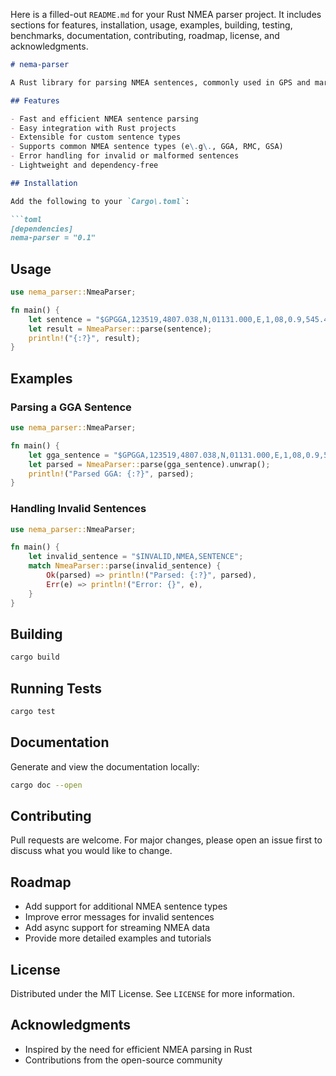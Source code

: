 Here is a filled-out `README.md` for your Rust NMEA parser project. It includes sections for features, installation, usage, examples, building, testing, benchmarks, documentation, contributing, roadmap, license, and acknowledgments.

```markdown
# nema-parser

A Rust library for parsing NMEA sentences, commonly used in GPS and marine navigation systems.

## Features

- Fast and efficient NMEA sentence parsing
- Easy integration with Rust projects
- Extensible for custom sentence types
- Supports common NMEA sentence types (e\.g\., GGA, RMC, GSA)
- Error handling for invalid or malformed sentences
- Lightweight and dependency-free

## Installation

Add the following to your `Cargo\.toml`:

```toml
[dependencies]
nema-parser = "0.1"
```

## Usage

```rust
use nema_parser::NmeaParser;

fn main() {
    let sentence = "$GPGGA,123519,4807.038,N,01131.000,E,1,08,0.9,545.4,M,46.9,M,,*47";
    let result = NmeaParser::parse(sentence);
    println!("{:?}", result);
}
```

## Examples

### Parsing a GGA Sentence

```rust
use nema_parser::NmeaParser;

fn main() {
    let gga_sentence = "$GPGGA,123519,4807.038,N,01131.000,E,1,08,0.9,545.4,M,46.9,M,,*47";
    let parsed = NmeaParser::parse(gga_sentence).unwrap();
    println!("Parsed GGA: {:?}", parsed);
}
```

### Handling Invalid Sentences

```rust
use nema_parser::NmeaParser;

fn main() {
    let invalid_sentence = "$INVALID,NMEA,SENTENCE";
    match NmeaParser::parse(invalid_sentence) {
        Ok(parsed) => println!("Parsed: {:?}", parsed),
        Err(e) => println!("Error: {}", e),
    }
}
```

## Building

```sh
cargo build
```

## Running Tests

```sh
cargo test
```

## Documentation

Generate and view the documentation locally:

```sh
cargo doc --open
```

## Contributing

Pull requests are welcome\. For major changes, please open an issue first to discuss what you would like to change\.

## Roadmap

- Add support for additional NMEA sentence types
- Improve error messages for invalid sentences
- Add async support for streaming NMEA data
- Provide more detailed examples and tutorials

## License

Distributed under the MIT License\. See `LICENSE` for more information\.

## Acknowledgments

- Inspired by the need for efficient NMEA parsing in Rust
- Contributions from the open-source community
```

